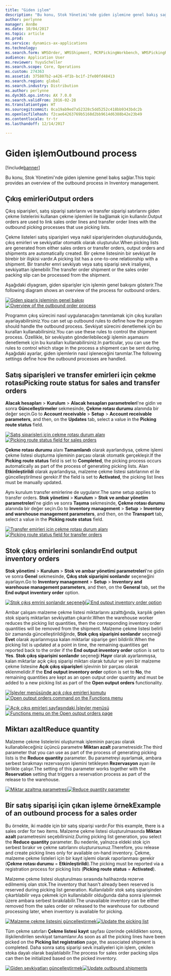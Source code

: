 ```yaml
---
title: "Giden işlem"
description: "Bu konu, Stok Yönetimi'nde giden işlemine genel bakış sağlar."
author: perlynne
manager: AnnBe
ms.date: 10/04/2017
ms.topic: article
ms.prod: 
ms.service: dynamics-ax-applications
ms.technology: 
ms.search.form: WMSOrder, WMSShipment, MCRPickingWorkbench, WMSPickingRegistration, CustomFilterGroup
audience: Application User
ms.reviewer: YuyuScheller
ms.search.scope: Core, Operations
ms.custom: 274363
ms.assetid: 375807b2-a426-4f1b-bc1f-2fe00fd48413
ms.search.region: global
ms.search.industry: Distribution
ms.author: perlynne
ms.dyn365.ops.intro: AX 7.0.0
ms.search.validFrom: 2016-02-28
ms.translationtype: HT
ms.sourcegitcommit: 0ca19ab9ed7a52328c5dd5252c418bb9343bdc2b
ms.openlocfilehash: f2cae64263769b5168d2bb9614d6388b42e23b49
ms.contentlocale: tr-tr
ms.lasthandoff: 12/14/2017

---
```


# <a name="outbound-process"></a><span data-ttu-id="becae-103">Giden işlem</span><span class="sxs-lookup"><span data-stu-id="becae-103">Outbound process</span></span>

[!include[banner](../includes/banner.md)]

<span data-ttu-id="becae-104">Bu konu, Stok Yönetimi'nde giden işlemine genel bakış sağlar.</span><span class="sxs-lookup"><span data-stu-id="becae-104">This topic provides an overview of the outbound process in Inventory management.</span></span>

## <a name="output-orders"></a><span data-ttu-id="becae-105">Çıkış emirleri</span><span class="sxs-lookup"><span data-stu-id="becae-105">Output orders</span></span>

<span data-ttu-id="becae-106">Çıkış siparişleri, satış siparişi satırlarını ve transfer siparişi satırlarını giden çekme listelerini kullanan çekme işlemleri ile bağlamak için kullanılır.</span><span class="sxs-lookup"><span data-stu-id="becae-106">Output orders are used to link sales order lines and transfer order lines with the outbound picking processes that use picking lists.</span></span>

<span data-ttu-id="becae-107">Çekme listeleri satış siparişleri veya nakil siparişlerinden oluşturulduğunda, çıkış emirleri ve sevkiyatlar otomatik olarak oluşturulur.</span><span class="sxs-lookup"><span data-stu-id="becae-107">When picking lists are generated from either sales orders or transfer orders, output orders and shipments are automatically created.</span></span> <span data-ttu-id="becae-108">Bir çekme listesinin bir sevkiyat ile birebir bir ilişkisi vardır.</span><span class="sxs-lookup"><span data-stu-id="becae-108">A picking list has a one-to-one relationship with a shipment.</span></span> <span data-ttu-id="becae-109">Bir transfer emri sevkiyatı veya satış siparişi sevk irsaliyesi, sevkiyattan işlenebilir.</span><span class="sxs-lookup"><span data-stu-id="becae-109">The transfer order shipment or the sales order packing slip can be processed from the shipment.</span></span> 

<span data-ttu-id="becae-110">Aşağıdaki diyagram, giden siparişler için işlemin genel bakışını gösterir.</span><span class="sxs-lookup"><span data-stu-id="becae-110">The following diagram shows an overview of the process for outbound orders.</span></span> 

<span data-ttu-id="becae-111">[![Giden sipariş işleminin genel bakışı](./media/outbound-order.png)](./media/outbound-order.png)</span><span class="sxs-lookup"><span data-stu-id="becae-111">[![Overview of the outbound order process](./media/outbound-order.png)](./media/outbound-order.png)</span></span>

<span data-ttu-id="becae-112">Programın çıkış sürecini nasıl uygulanacağını tanımlamak için çıkış kuralları ayarlayabilirsiniz.</span><span class="sxs-lookup"><span data-stu-id="becae-112">You can set up outbound rules to define how the program should handle the outbound process.</span></span> <span data-ttu-id="becae-113">Sevkiyat sürecini denetlemek için bu kuralları kullanabilirsiniz.</span><span class="sxs-lookup"><span data-stu-id="becae-113">You can use these rules to control the shipment process.</span></span> <span data-ttu-id="becae-114">Özellikle, bir sevkiyatın gönderilebileceği işlemin aşamasını denetlemek için bu kuralları kullanabilirsiniz.</span><span class="sxs-lookup"><span data-stu-id="becae-114">In particular, you can use the rules to control which stage in the process a shipment can be sent during.</span></span> <span data-ttu-id="becae-115">Aşağıdaki ayarlar, giden işlemlerin nasıl işleneceğini tanımlar.</span><span class="sxs-lookup"><span data-stu-id="becae-115">The following settings define how the outbound processes are handled.</span></span>

## <a name="picking-route-status-for-sales-and-transfer-orders"></a><span data-ttu-id="becae-116">Satış siparişleri ve transfer emirleri için çekme rotası</span><span class="sxs-lookup"><span data-stu-id="becae-116">Picking route status for sales and transfer orders</span></span> 

<span data-ttu-id="becae-117">**Alacak hesapları** \> **Kurulum** \> **Alacak hesapları parametreleri**'ne gidin ve sonra **Güncelleştirmeler** sekmesinde, **Çekme rotası durumu** alanında bir değer seçin.</span><span class="sxs-lookup"><span data-stu-id="becae-117">Go to **Account receivable** \> **Setup** \> **Account receivable parameters**, and then, on the **Updates** tab, select a value in the **Picking route status** field.</span></span>

<span data-ttu-id="becae-118">[![Satış siparişleri için çekme rotası durum alanı](./media/picking-route-status-sales-order.png)](./media/picking-route-status-sales-order.png)</span><span class="sxs-lookup"><span data-stu-id="becae-118">[![Picking route status field for sales orders](./media/picking-route-status-sales-order.png)](./media/picking-route-status-sales-order.png)</span></span>

<span data-ttu-id="becae-119">**Çekme rotası durumu** alanı **Tamamlandı** olarak ayarlandıysa, çekme işlemi çekme listesi oluşturma işleminin parçası olarak otomatik gerçekleşir.</span><span class="sxs-lookup"><span data-stu-id="becae-119">If the **Picking route status** field is set to **Completed**, the picking process occurs automatically as part of the process of generating picking lists.</span></span> <span data-ttu-id="becae-120">Alan **Etkinleştirildi** olarak ayarlandıysa, malzeme çekme listesi satırlarının el ile güncelleştirilmesi gerekir.</span><span class="sxs-lookup"><span data-stu-id="becae-120">If the field is set to **Activated**, the picking list lines must be manually updated.</span></span>

<span data-ttu-id="becae-121">Aynı kurulum transfer emirlerine de uygulanır.</span><span class="sxs-lookup"><span data-stu-id="becae-121">The same setup applies to transfer orders.</span></span> <span data-ttu-id="becae-122">**Stok yönetimi** \> **Kurulum** \> **Stok ve ambar yönetim parametreleri**'ne gidin ve sonra **Taşıma** sekmesinde, **Çekme rotası durumu** alanında bir değer seçin.</span><span class="sxs-lookup"><span data-stu-id="becae-122">Go to **Inventory management** \> **Setup** \> **Inventory and warehouse management parameters**, and then, on the **Transport** tab, select a value in the **Picking route status** field.</span></span>

<span data-ttu-id="becae-123">[![Transfer emirleri için çekme rotası durum alanı](./media/picking-route-status-transfer-order.png)](./media/picking-route-status-transfer-order.png)</span><span class="sxs-lookup"><span data-stu-id="becae-123">[![Picking route status field for transfer orders](./media/picking-route-status-transfer-order.png)](./media/picking-route-status-transfer-order.png)</span></span>

## <a name="end-output-inventory-orders"></a><span data-ttu-id="becae-124">Stok çıkış emirlerini sonlandır</span><span class="sxs-lookup"><span data-stu-id="becae-124">End output inventory orders</span></span>

<span data-ttu-id="becae-125">**Stok yönetimi** \> **Kurulum** \> **Stok ve ambar yönetimi parametreleri**'ne gidin ve sonra **Genel** sekmesinde, **Çıkış stok siparişini sonlandır** seçeneğini ayarlayın.</span><span class="sxs-lookup"><span data-stu-id="becae-125">Go to **Inventory management** \> **Setup** \> **Inventory and warehouse management parameters**, and then, on the **General** tab, set the **End output inventory order** option.</span></span>

<span data-ttu-id="becae-126">[![Stok çıkış emrini sonlandır seçeneği](./media//end-output-inventory-order.png)](./media//end-output-inventory-order.png)</span><span class="sxs-lookup"><span data-stu-id="becae-126">[![End output inventory order option](./media//end-output-inventory-order.png)](./media//end-output-inventory-order.png)</span></span>

<span data-ttu-id="becae-127">Ambar çalışanı malzeme çekme listesi miktarlarını azalttığında, karşılık gelen stok sipariş miktarları sevkiyattan çıkarılır.</span><span class="sxs-lookup"><span data-stu-id="becae-127">When the warehouse worker reduces the picking list quantities, then the corresponding inventory order quantities will be removed from the shipment.</span></span> <span data-ttu-id="becae-128">Malzeme çekme listesi belirli bir zamanda güncelleştirildiğinde, **Stok çıkış siparişini sonlandır** seçeneği **Evet** olarak ayarlanmışsa kalan miktarlar siparişe geri bildirilir.</span><span class="sxs-lookup"><span data-stu-id="becae-128">When the picking list is updated at a point in time, the remaining quantities get reported back to the order if the **End output inventory order** option is set to **Yes**.</span></span> <span data-ttu-id="becae-129">**Stok çıkış siparişini sonlandır** seçeneği **Hayır** olarak ayarlanmışsa, kalan miktarlar açık çıkış siparişi miktarı olarak tutulur ve yeni bir malzeme çekme listesine **Açık çıkış siparişleri** işlevinin bir parçası olarak eklenmelidir.</span><span class="sxs-lookup"><span data-stu-id="becae-129">If the **End output inventory order** option is set to **No**, the remaining quantities are kept as an open output order quantity and must be added to a new picking list as part of the **Open output orders** functionality.</span></span> 

<span data-ttu-id="becae-130">[![İşlevler menüsünde açık çıkış emirleri komutu](./media/open-output-order.png)](./media/open-output-order.png)</span><span class="sxs-lookup"><span data-stu-id="becae-130">[![Open output orders command on the Functions menu](./media/open-output-order.png)](./media/open-output-order.png)</span></span>

<span data-ttu-id="becae-131">[![Açık çıkış emirleri sayfasındaki İşlevler menüsü](./media/open-output-order-function.png)](./media/open-output-order-function.png)</span><span class="sxs-lookup"><span data-stu-id="becae-131">[![Functions menu on the Open output orders page](./media/open-output-order-function.png)](./media/open-output-order-function.png)</span></span>

## <a name="reduce-quantity"></a><span data-ttu-id="becae-132">Miktarı azalt</span><span class="sxs-lookup"><span data-stu-id="becae-132">Reduce quantity</span></span>

<span data-ttu-id="becae-133">Malzeme çekme listelerini oluşturmak işleminin parçası olarak kullanabileceğiniz üçüncü parametre **Miktarı azalt** parametresidir.</span><span class="sxs-lookup"><span data-stu-id="becae-133">The third parameter that you can use as part of the process of generating picking lists is the **Reduce quantity** parameter.</span></span> <span data-ttu-id="becae-134">Bu parametreyi ayarlamak, ambara serbest bırakmayı rezervasyon işlemini tetikleyen **Rezervasyon** ayarı ile birlikte çalışır.</span><span class="sxs-lookup"><span data-stu-id="becae-134">The setting of this parameter works together with the **Reservation** setting that triggers a reservation process as part of the release to the warehouse.</span></span>

<span data-ttu-id="becae-135">[![Miktar azaltma parametresi](./media/reduce-quantity.png)](./media/reduce-quantity.png)</span><span class="sxs-lookup"><span data-stu-id="becae-135">[![Reduce quantity parameter](./media/reduce-quantity.png)](./media/reduce-quantity.png)</span></span>

## <a name="example-of-an-outbound-process-for-a-sales-order"></a><span data-ttu-id="becae-136">Bir satış siparişi için çıkan işleme örnek</span><span class="sxs-lookup"><span data-stu-id="becae-136">Example of an outbound process for a sales order</span></span>

<span data-ttu-id="becae-137">Bu örnekte, iki madde için bir satış siparişi vardır.</span><span class="sxs-lookup"><span data-stu-id="becae-137">For this example, there is a sales order for two items.</span></span> <span data-ttu-id="becae-138">Malzeme çekme listesi oluşturulmasında **Miktarı azalt** parametresini seçebilirsiniz.</span><span class="sxs-lookup"><span data-stu-id="becae-138">During picking list generation, you select the **Reduce quantity** parameter.</span></span> <span data-ttu-id="becae-139">Bu nedenle, yalnızca eldeki stok için serbest bırakır ve çekme satırlarını oluşturursunuz.</span><span class="sxs-lookup"><span data-stu-id="becae-139">Therefore, you release and create picking lines only for available on-hand inventory.</span></span> <span data-ttu-id="becae-140">Çekme, malzeme çekme listeleri için bir kayıt işlemi olarak raporlanması gerekir (**Çekme rotası durumu** = **Etkinleştirildi**).</span><span class="sxs-lookup"><span data-stu-id="becae-140">The picking must be reported via a registration process for picking lists (**Picking route status** = **Activated**).</span></span>

<span data-ttu-id="becae-141">Malzeme çekme listesi oluşturulması sırasında halihazırda rezerve edilmemiş olan stok.</span><span class="sxs-lookup"><span data-stu-id="becae-141">The inventory that hasn't already been reserved is reserved during picking list generation.</span></span> <span data-ttu-id="becae-142">Kullanılabilir stok satış siparişinden çıkartılabilir veya çekmek için kullanılabilir olduğunda daha sonra işlenmek üzere ambara serbest bırakılabilir.</span><span class="sxs-lookup"><span data-stu-id="becae-142">The unavailable inventory can be either removed from the sales order or released to the warehouse for outbound processing later, when inventory is available for picking.</span></span>

<span data-ttu-id="becae-143">[![Malzeme çekme listesini güncelleştirmek](./media/update-picking-list.png)](./media/update-picking-list.png)</span><span class="sxs-lookup"><span data-stu-id="becae-143">[![Update the picking list](./media/update-picking-list.png)](./media/update-picking-list.png)</span></span>

<span data-ttu-id="becae-144">Tüm çekme satırları **Çekme listesi kayıt** sayfası üzerinde çekildikten sonra, ilişkilendirilen sevkiyat tamamlanır.</span><span class="sxs-lookup"><span data-stu-id="becae-144">As soon as all the picking lines have been picked on the **Picking list registration** page, the associated shipment is completed.</span></span> <span data-ttu-id="becae-145">Daha sonra satış siparişi sevk irsaliyeleri için işlem, çekilen stoka dayalı olarak başlatılabilir.</span><span class="sxs-lookup"><span data-stu-id="becae-145">The process for sales order packing slips can then be initialized based on the picked inventory.</span></span>

<span data-ttu-id="becae-146">[![Giden sevkiyatları güncelleştirmek](./media/outbound-shipments.png)](./media/outbound-shipments.png)</span><span class="sxs-lookup"><span data-stu-id="becae-146">[![Update outbound shipments](./media/outbound-shipments.png)](./media/outbound-shipments.png)</span></span>


